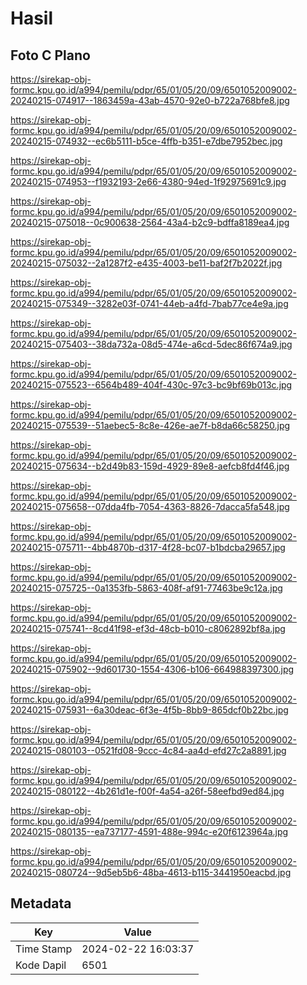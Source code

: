 # Hasil

## Foto C Plano

https://sirekap-obj-formc.kpu.go.id/a994/pemilu/pdpr/65/01/05/20/09/6501052009002-20240215-074917--1863459a-43ab-4570-92e0-b722a768bfe8.jpg

https://sirekap-obj-formc.kpu.go.id/a994/pemilu/pdpr/65/01/05/20/09/6501052009002-20240215-074932--ec6b5111-b5ce-4ffb-b351-e7dbe7952bec.jpg

https://sirekap-obj-formc.kpu.go.id/a994/pemilu/pdpr/65/01/05/20/09/6501052009002-20240215-074953--f1932193-2e66-4380-94ed-1f92975691c9.jpg

https://sirekap-obj-formc.kpu.go.id/a994/pemilu/pdpr/65/01/05/20/09/6501052009002-20240215-075018--0c900638-2564-43a4-b2c9-bdffa8189ea4.jpg

https://sirekap-obj-formc.kpu.go.id/a994/pemilu/pdpr/65/01/05/20/09/6501052009002-20240215-075032--2a1287f2-e435-4003-be11-baf2f7b2022f.jpg

https://sirekap-obj-formc.kpu.go.id/a994/pemilu/pdpr/65/01/05/20/09/6501052009002-20240215-075349--3282e03f-0741-44eb-a4fd-7bab77ce4e9a.jpg

https://sirekap-obj-formc.kpu.go.id/a994/pemilu/pdpr/65/01/05/20/09/6501052009002-20240215-075403--38da732a-08d5-474e-a6cd-5dec86f674a9.jpg

https://sirekap-obj-formc.kpu.go.id/a994/pemilu/pdpr/65/01/05/20/09/6501052009002-20240215-075523--6564b489-404f-430c-97c3-bc9bf69b013c.jpg

https://sirekap-obj-formc.kpu.go.id/a994/pemilu/pdpr/65/01/05/20/09/6501052009002-20240215-075539--51aebec5-8c8e-426e-ae7f-b8da66c58250.jpg

https://sirekap-obj-formc.kpu.go.id/a994/pemilu/pdpr/65/01/05/20/09/6501052009002-20240215-075634--b2d49b83-159d-4929-89e8-aefcb8fd4f46.jpg

https://sirekap-obj-formc.kpu.go.id/a994/pemilu/pdpr/65/01/05/20/09/6501052009002-20240215-075658--07dda4fb-7054-4363-8826-7dacca5fa548.jpg

https://sirekap-obj-formc.kpu.go.id/a994/pemilu/pdpr/65/01/05/20/09/6501052009002-20240215-075711--4bb4870b-d317-4f28-bc07-b1bdcba29657.jpg

https://sirekap-obj-formc.kpu.go.id/a994/pemilu/pdpr/65/01/05/20/09/6501052009002-20240215-075725--0a1353fb-5863-408f-af91-77463be9c12a.jpg

https://sirekap-obj-formc.kpu.go.id/a994/pemilu/pdpr/65/01/05/20/09/6501052009002-20240215-075741--8cd41f98-ef3d-48cb-b010-c8062892bf8a.jpg

https://sirekap-obj-formc.kpu.go.id/a994/pemilu/pdpr/65/01/05/20/09/6501052009002-20240215-075902--9d601730-1554-4306-b106-664988397300.jpg

https://sirekap-obj-formc.kpu.go.id/a994/pemilu/pdpr/65/01/05/20/09/6501052009002-20240215-075931--6a30deac-6f3e-4f5b-8bb9-865dcf0b22bc.jpg

https://sirekap-obj-formc.kpu.go.id/a994/pemilu/pdpr/65/01/05/20/09/6501052009002-20240215-080103--0521fd08-9ccc-4c84-aa4d-efd27c2a8891.jpg

https://sirekap-obj-formc.kpu.go.id/a994/pemilu/pdpr/65/01/05/20/09/6501052009002-20240215-080122--4b261d1e-f00f-4a54-a26f-58eefbd9ed84.jpg

https://sirekap-obj-formc.kpu.go.id/a994/pemilu/pdpr/65/01/05/20/09/6501052009002-20240215-080135--ea737177-4591-488e-994c-e20f6123964a.jpg

https://sirekap-obj-formc.kpu.go.id/a994/pemilu/pdpr/65/01/05/20/09/6501052009002-20240215-080724--9d5eb5b6-48ba-4613-b115-3441950eacbd.jpg


## Metadata

| Key        | Value               |
| ---------- | ------------------- |
| Time Stamp | 2024-02-22 16:03:37 |
| Kode Dapil | 6501                |



